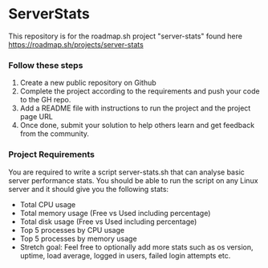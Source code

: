 # ServerStats
This repository is for the roadmap.sh project "server-stats" found here https://roadmap.sh/projects/server-stats


### Follow these steps
   1. Create a new public repository on Github
   2. Complete the project according to the requirements and push your code to the GH repo.
   3. Add a README file with instructions to run the project and the project page URL
   4. Once done, submit your solution to help others learn and get feedback from the community.


### Project Requirements
You are required to write a script server-stats.sh that can analyse basic server performance stats. You should be able to run the script on any Linux server and it should give you the following stats:

 - Total CPU usage
 - Total memory usage (Free vs Used including percentage)
 - Total disk usage (Free vs Used including percentage)
 - Top 5 processes by CPU usage
 - Top 5 processes by memory usage
 - Stretch goal: Feel free to optionally add more stats such as os version, uptime, load average, logged in users, failed login attempts etc.